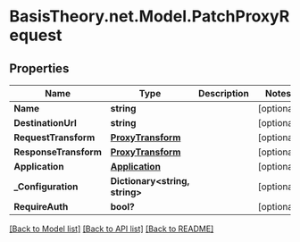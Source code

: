 # BasisTheory.net.Model.PatchProxyRequest

## Properties

Name | Type | Description | Notes
------------ | ------------- | ------------- | -------------
**Name** | **string** |  | [optional] 
**DestinationUrl** | **string** |  | [optional] 
**RequestTransform** | [**ProxyTransform**](ProxyTransform.md) |  | [optional] 
**ResponseTransform** | [**ProxyTransform**](ProxyTransform.md) |  | [optional] 
**Application** | [**Application**](Application.md) |  | [optional] 
**_Configuration** | **Dictionary&lt;string, string&gt;** |  | [optional] 
**RequireAuth** | **bool?** |  | [optional] 

[[Back to Model list]](../README.md#documentation-for-models) [[Back to API list]](../README.md#documentation-for-api-endpoints) [[Back to README]](../README.md)

